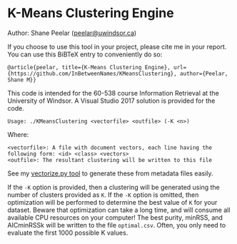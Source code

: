 # K-Means Clustering Engine

Author: Shane Peelar (peelar@uwindsor.ca)

If you choose to use this tool in your project, please cite me in your report.  You can use this BiBTeX entry to conveniently do so:

~~~
@article{peelar, title={K-Means Clustering Engine}, url={https://github.com/InBetweenNames/KMeansClustering}, author={Peelar, Shane M}}
~~~

This code is intended for the 60-538 course Information Retrieval at the University of Windsor.  A Visual Studio 2017 solution is provided for the code.

~~~
Usage: ./KMeansClustering <vectorfile> <outfile> (-K <n>)
~~~

Where:
~~~
<vectorfile>: A file with document vectors, each line having the following form: <id> <class> <vectors>
<outfile>: The resultant clustering will be written to this file
~~~

See my [vectorize.py tool]() to generate these from metadata files easily.

If the `-K` option is provided, then a clustering will be generated using the number of clusters provided as `K`.
If the `-K` option is omitted, then optimization will be performed to determine the best value of `K` for your dataset.
Beware that optimization can take a long time, and will consume all available CPU resources on your computer!
The best purity, minRSS, and AICminRSSk will be written to the file `optimal.csv`.
Often, you only need to evaluate the first 1000 possible K values.



